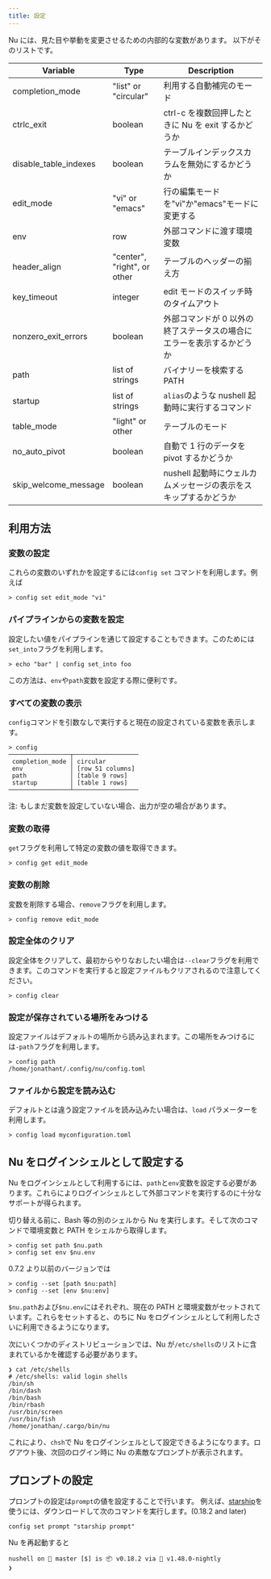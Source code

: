 ```yaml
---
title: 設定
---
```


Nu には、見た目や挙動を変更させるための内部的な変数があります。
以下がそのリストです。

| Variable              | Type                        | Description                                                           |
| --------------------- | --------------------------- | --------------------------------------------------------------------- |
| completion_mode       | "list" or "circular"        | 利用する自動補完のモード                                              |
| ctrlc_exit            | boolean                     | ctrl-c を複数回押したときに Nu を exit するかどうか                   |
| disable_table_indexes | boolean                     | テーブルインデックスカラムを無効にするかどうか                        |
| edit_mode             | "vi" or "emacs"             | 行の編集モードを"vi"か"emacs"モードに変更する                         |
| env                   | row                         | 外部コマンドに渡す環境変数                                            |
| header_align          | "center", "right", or other | テーブルのヘッダーの揃え方                                            |
| key_timeout           | integer                     | edit モードのスイッチ時のタイムアウト                                 |
| nonzero_exit_errors   | boolean                     | 外部コマンドが 0 以外の終了ステータスの場合にエラーを表示するかどうか |
| path                  | list of strings             | バイナリーを検索する PATH                                             |
| startup               | list of strings             | `alias`のような nushell 起動時に実行するコマンド                      |
| table_mode            | "light" or other            | テーブルのモード                                                      |
| no_auto_pivot         | boolean                     | 自動で 1 行のデータを pivot するかどうか                              |
| skip_welcome_message  | boolean                     | nushell 起動時にウェルカムメッセージの表示をスキップするかどうか      |

## 利用方法

### 変数の設定

これらの変数のいずれかを設定するには`config set` コマンドを利用します。例えば

```
> config set edit_mode "vi"
```

### パイプラインからの変数を設定

設定したい値をパイプラインを通じて設定することもできます。このためには`set_into`フラグを利用します。

```nu
> echo "bar" | config set_into foo
```

この方法は、`env`や`path`変数を設定する際に便利です。

### すべての変数の表示

`config`コマンドを引数なしで実行すると現在の設定されている変数を表示します。

```nu
> config
─────────────────┬──────────────────
 completion_mode │ circular
 env             │ [row 51 columns]
 path            │ [table 9 rows]
 startup         │ [table 1 rows]
─────────────────┴──────────────────
```

注: もしまだ変数を設定していない場合、出力が空の場合があります。

### 変数の取得

`get`フラグを利用して特定の変数の値を取得できます。

```nu
> config get edit_mode
```

### 変数の削除

変数を削除する場合、`remove`フラグを利用します。

```nu
> config remove edit_mode
```

### 設定全体のクリア

設定全体をクリアして、最初からやりなおしたい場合は`--clear`フラグを利用できます。このコマンドを実行すると設定ファイルもクリアされるので注意してください。

```nu
> config clear
```

### 設定が保存されている場所をみつける

設定ファイルはデフォルトの場所から読み込まれます。この場所をみつけるには`-path`フラグを利用します。

```nu
> config path
/home/jonathant/.config/nu/config.toml
```

### ファイルから設定を読み込む

デフォルトとは違う設定ファイルを読み込みたい場合は、`load` パラメーターを利用します。

```nu
> config load myconfiguration.toml
```

## Nu をログインシェルとして設定する

Nu をログインシェルとして利用するには、`path`と`env`変数を設定する必要があります。これらによりログインシェルとして外部コマンドを実行するのに十分なサポートが得られます。

切り替える前に、Bash 等の別のシェルから Nu を実行します。そして次のコマンドで環境変数と PATH をシェルから取得します。

```nu
> config set path $nu.path
> config set env $nu.env
```

0.7.2 より以前のバージョンでは

```nu
> config --set [path $nu:path]
> config --set [env $nu:env]
```

`$nu.path`および`$nu.env`にはそれぞれ、現在の PATH と環境変数がセットされています。これらをセットすると、のちに Nu をログインシェルとして利用したさいに利用できるようになります。

次にいくつかのディストリビューションでは、Nu が`/etc/shells`のリストに含まれているかを確認する必要があります。

```nu
❯ cat /etc/shells
# /etc/shells: valid login shells
/bin/sh
/bin/dash
/bin/bash
/bin/rbash
/usr/bin/screen
/usr/bin/fish
/home/jonathan/.cargo/bin/nu
```

これにより、`chsh`で Nu をログインシェルとして設定できるようになります。ログアウト後、次回のログイン時に Nu の素敵なプロンプトが表示されます。

## プロンプトの設定

プロンプトの設定は`prompt`の値を設定することで行います。
例えば、[starship](https://starship.rs)を使うには、ダウンロードして次のコマンドを実行します。(0.18.2 and later)

```nu
config set prompt "starship prompt"
```

Nu を再起動すると

```nu
nushell on 📙 master [$] is 📦 v0.18.2 via 🦀 v1.48.0-nightly
❯
```
